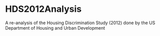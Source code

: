 # HDS2012Analysis
A re-analysis of the Housing Discrimination Study (2012) done by the US Department of Housing and Urban Development
